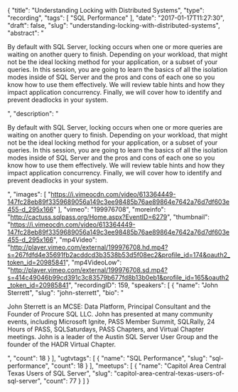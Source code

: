 {
  "title": "Understanding Locking with Distributed Systems",
  "type": "recording",
  "tags": [
    "SQL Performance"
  ],
  "date": "2017-01-17T11:27:30",
  "draft": false,
  "slug": "understanding-locking-with-distributed-systems",
  "abstract": "<p>By default with SQL Server, locking occurs when one or more queries are waiting on another query to finish. Depending on your workload, that might not be the ideal locking method for your application, or a subset of your queries. In this session, you are going to learn the basics of all the isolation modes inside of SQL Server and the pros and cons of each one so you know how to use them effectively. We will review table hints and how they impact application concurrency. Finally, we will cover how to identify and prevent deadlocks in your system.</p>",
  "description": "<p>By default with SQL Server, locking occurs when one or more queries are waiting on another query to finish. Depending on your workload, that might not be the ideal locking method for your application, or a subset of your queries. In this session, you are going to learn the basics of all the isolation modes inside of SQL Server and the pros and cons of each one so you know how to use them effectively. We will review table hints and how they impact application concurrency. Finally, we will cover how to identify and prevent deadlocks in your system.</p>",
  "images": [
    "https://i.vimeocdn.com/video/613364449-147fc28eb89f3359689056a149c3ee98485b76ae89864e7642a76d7df603e455-d_295x166"
  ],
  "vimeo": "199976708",
  "moreinfo": "http://cactuss.sqlpass.org/Home.aspx?EventID=6279",
  "thumbnail": "https://i.vimeocdn.com/video/613364449-147fc28eb89f3359689056a149c3ee98485b76ae89864e7642a76d7df603e455-d_295x166",
  "mp4Video": "http://player.vimeo.com/external/199976708.hd.mp4?s=267fdfd4e35691fb2acddcd3b3538b53d5f08ec2&profile_id=174&oauth2_token_id=20985841",
  "mp4VideoLow": "http://player.vimeo.com/external/199976708.sd.mp4?s=414c49046b99cd391c3c83579b677fd8b13b0eb1&profile_id=165&oauth2_token_id=20985841",
  "recordingID": 159,
  "speakers": [
    {
      "name": "John Sterrett",
      "slug": "john-sterrett",
      "bio": "<p>John Sterrett is an MCSE: Data Platform, Principal Consultant and the Founder of Procure SQL LLC.  John has presented at many community events, including Microsoft Ignite, PASS Member Summit, SQLRally, 24 Hours of PASS, SQLSaturdays, PASS Chapters, and Virtual Chapter meetings. John is a leader of the Austin SQL Server User Group and the founder of the HADR Virtual Chapter.</p>",
      "count": 18
    }
  ],
  "ugtvtags": [
    {
      "name": "SQL Performance",
      "slug": "sql-performance",
      "count": 18
    }
  ],
  "meetups": [
    {
      "name": "Capitol Area Central Texas Users of SQL Server",
      "slug": "capitol-area-central-texas-users-of-sql-server",
      "count": 77
    }
  ]
}
